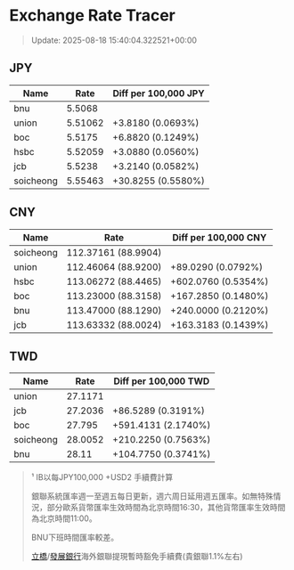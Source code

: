 # Exchange Rate Tracer

> Update: 2025-08-18 15:40:04.322521+00:00

## JPY

| Name      |    Rate | Diff per 100,000 JPY   |
|-----------|---------|------------------------|
| bnu       | 5.5068  |                        |
| union     | 5.51062 | +3.8180 (0.0693%)      |
| boc       | 5.5175  | +6.8820 (0.1249%)      |
| hsbc      | 5.52059 | +3.0880 (0.0560%)      |
| jcb       | 5.5238  | +3.2140 (0.0582%)      |
| soicheong | 5.55463 | +30.8255 (0.5580%)     |

## CNY

| Name      | Rate                | Diff per 100,000 CNY   |
|-----------|---------------------|------------------------|
| soicheong | 112.37161	(88.9904) |                        |
| union     | 112.46064	(88.9200) | +89.0290 (0.0792%)     |
| hsbc      | 113.06272	(88.4465) | +602.0760 (0.5354%)    |
| boc       | 113.23000	(88.3158) | +167.2850 (0.1480%)    |
| bnu       | 113.47000	(88.1290) | +240.0000 (0.2120%)    |
| jcb       | 113.63332	(88.0024) | +163.3183 (0.1439%)    |

## TWD

| Name      |    Rate | Diff per 100,000 TWD   |
|-----------|---------|------------------------|
| union     | 27.1171 |                        |
| jcb       | 27.2036 | +86.5289 (0.3191%)     |
| boc       | 27.795  | +591.4131 (2.1740%)    |
| soicheong | 28.0052 | +210.2250 (0.7563%)    |
| bnu       | 28.11   | +104.7750 (0.3741%)    |


> ¹ IB以每JPY100,000 +USD2 手續費計算
>
> 銀聯系統匯率週一至週五每日更新，週六周日延用週五匯率。如無特殊情況，部分歐系貨幣匯率生效時間為北京時間16:30，其他貨幣匯率生效時間為北京時間11:00。
>
> BNU下班時間匯率較差。
>
> [立橋](https://www.wlbank.com.mo/uploads/ueditor/file/20181211/1544536513900230.pdf)/[發展銀行](https://www.mdb.com.mo/Service_Charges_20230728.pdf)海外銀聯提現暫時豁免手續費(貴銀聯1.1%左右)

